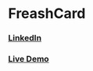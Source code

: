 # FreashCard

### [LinkedIn](https://www.linkedin.com/in/mohammed-ashraf0/)

### [Live Demo](https://freash-card.vercel.app/#/)

